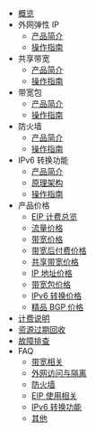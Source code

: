 

- [概览](/unet/README)
- 外网弹性 IP
  - [产品简介](/unet/eip/introduction)
  - [操作指南](/unet/eip/guide)
- 共享带宽
  - [产品简介](/unet/share_bandwidth/introduction)
  - [操作指南](/unet/share_bandwidth/guide)
- 带宽包
  - [产品简介](/unet/bandwidth_package/introduction)
  - [操作指南](/unet/bandwidth_package/guide)
- 防火墙
  - [产品简介](/unet/firewall/introduction)
  - [操作指南](/unet/firewall/guide)
- IPv6 转换功能
  - [产品简介](/unet/ipv6translation/introduction)
  - [原理架构](/unet/ipv6translation/structure)
  - [操作指南](/unet/ipv6translation/guide)
- 产品价格
  - [EIP 计费总览](/unet/eip_price/compare)
  - [流量价格](/unet/eip_price/traffic)
  - [带宽价格](/unet/eip_price/bandwidth)
  - [带宽后付费价格](/unet/eip_price/accuratebandwidth)
  - [共享带宽价格](/unet/eip_price/sharebandwidth)
  - [IP 地址价格](/unet/eip_price/ipaddress)
  - [带宽包价格](/unet/eip_price/bandwidthpackage)
  - [IPv6 转换价格](/unet/eip_price/ipv6translation)
  - [精品 BGP 价格](/unet/eip_price/bgppro)
- [计费说明](https://docs.ucloud.cn/charge/README)
- [资源过期回收](https://docs.ucloud.cn/charge/recycle)
- [故障排查](/unet/troubleshooting)
- FAQ
  - [带宽相关](/unet/faq/bandwidth)
  - [外网访问与隔离](/unet/faq/access)
  - [防火墙](/unet/faq/firewall)
  - [EIP 使用相关](/unet/faq/eip)
  - [IPv6 转换功能](/unet/faq/ipv6translation)
  - [其他](/unet/faq/other)
